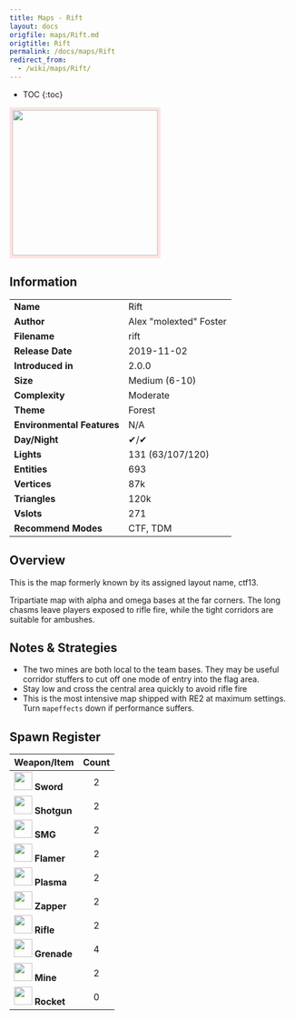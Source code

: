 ```yaml
---
title: Maps - Rift
layout: docs
origfile: maps/Rift.md
origtitle: Rift
permalink: /docs/maps/Rift
redirect_from:
  - /wiki/maps/Rift/
---
```

* TOC
{:toc}
<img style='border:5px solid #ffe0e0e0' src="../images/maps/rift/rift.png" width="256px" />

## Information

|                            |                                      |
|----------------------------|--------------------------------------|
| **Name**                   | Rift                                 |
| **Author**                 | Alex "molexted" Foster               |
| **Filename**               | rift                                 |
| **Release Date**           | 2019-11-02                           |
| **Introduced in**          | 2.0.0                                |
| **Size**                   | Medium (6-10)                        |
| **Complexity**             | Moderate                             |
| **Theme**                  | Forest                               |
| **Environmental Features** | N/A                                  |
| **Day/Night**              | ✔/✔                                  |
| **Lights**                 | 131 (63/107/120)                     |
| **Entities**               | 693                                  |
| **Vertices**               | 87k                                  |
| **Triangles**              | 120k                                 |
| **Vslots**                 | 271                                  |
| **Recommend Modes**        | CTF, TDM                             |

## Overview
This is the map formerly known by its assigned layout name, ctf13.

Tripartiate map with alpha and omega bases at the far corners. The long chasms leave players exposed to rifle fire, while the tight corridors are suitable for ambushes.

## Notes & Strategies

- The two mines are both local to the team bases. They may be useful corridor stuffers to cut off one mode of entry into the flag area.
- Stay low and cross the central area quickly to avoid rifle fire
- This is the most intensive map shipped with RE2 at maximum settings. Turn `mapeffects` down if performance suffers.

## Spawn Register

| Weapon/Item                                                         | Count |
|---------------------------------------------------------------------|:-----:|
| <img src="../images/weapons/sword.png" width="32px"/> **Sword**     |   2   |
| <img src="../images/weapons/shotgun.png" width="32px"/> **Shotgun** |   2   |
| <img src="../images/weapons/smg.png" width="32px"/> **SMG**         |   2   |
| <img src="../images/weapons/flamer.png" width="32px"/> **Flamer**   |   2   |
| <img src="../images/weapons/plasma.png" width="32px"/> **Plasma**   |   2   |
| <img src="../images/weapons/zapper.png" width="32px"/> **Zapper**   |   2   |
| <img src="../images/weapons/rifle.png" width="32px"/> **Rifle**     |   2   |
| <img src="../images/weapons/grenade.png" width="32px"/> **Grenade** |   4   |
| <img src="../images/weapons/mine.png" width="32px"/> **Mine**       |   2   |
| <img src="../images/weapons/rocket.png" width="32px"/> **Rocket**   |   0   |
